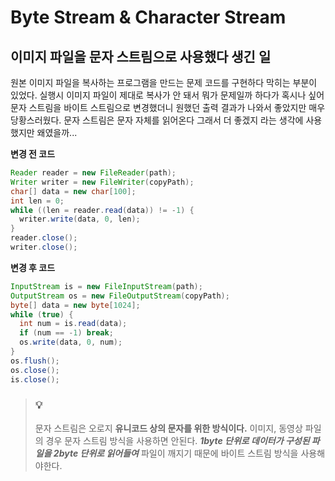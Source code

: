 # Byte Stream & Character Stream

## 이미지 파일을 문자 스트림으로 사용했다 생긴 일

원본 이미지 파일을 복사하는 프로그램을 만드는 문제 코드를 구현하다 막히는 부분이 있었다.
실행시 이미지 파일이 제대로 복사가 안 돼서 뭐가 문제일까 하다가 혹시나 싶어 문자 스트림을 바이트 스트림으로 변경했더니 원했던 출력 결과가 나와서 좋았지만 매우 당황스러웠다.
문자 스트림은 문자 자체를 읽어온다 그래서 더 좋겠지 라는 생각에 사용했지만 왜였을까...

**변경 전 코드**

```Java
Reader reader = new FileReader(path);
Writer writer = new FileWriter(copyPath);
char[] data = new char[100];
int len = 0;
while ((len = reader.read(data)) != -1) {
  writer.write(data, 0, len);
}
reader.close();
writer.close();
```

**변경 후 코드**

```Java
InputStream is = new FileInputStream(path);
OutputStream os = new FileOutputStream(copyPath);
byte[] data = new byte[1024];
while (true) {
  int num = is.read(data);
  if (num == -1) break;
  os.write(data, 0, num);
}
os.flush();
os.close();
is.close();
```

> ### 💡
>
> 문자 스트림은 오로지 **유니코드 상의 문자를 위한 방식이다.**
> 이미지, 동영상 파일의 경우 문자 스트림 방식을 사용하면 안된다.
> **_1byte 단위로 데이터가 구성된 파일을 2byte 단위로 읽어들여_** 파일이 깨지기 때문에 바이트 스트림 방식을 사용해야한다.
